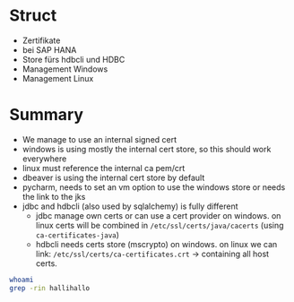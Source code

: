 

# Struct
- Zertifikate
- bei SAP HANA
- Store fürs hdbcli und HDBC
- Management Windows
- Management Linux


# Summary
- We manage to use an internal signed cert
- windows is using mostly the internal cert store, so this should work everywhere
- linux must reference the internal ca pem/crt
- dbeaver is using the internal cert store by default
- pycharm, needs to set an vm option to use the windows store or needs the link to the jks
- jdbc and hdbcli (also used by sqlalchemy) is fully different
  - jdbc manage own certs or can use a cert provider on windows. on linux certs will be combined in `/etc/ssl/certs/java/cacerts` (using `ca-certificates-java`)
  - hdbcli needs certs store (mscrypto) on windows. on linux we can link: `/etc/ssl/certs/ca-certificates.crt` -> containing all host certs.


```bash
whoami
grep -rin hallihallo
```


